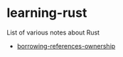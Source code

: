 # learning-rust

List of various notes about Rust

* [borrowing-references-ownership](./borrowing-references-ownership/references-borrowing.md)
